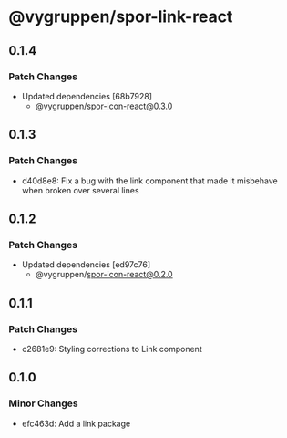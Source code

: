 # @vygruppen/spor-link-react

## 0.1.4

### Patch Changes

- Updated dependencies [68b7928]
  - @vygruppen/spor-icon-react@0.3.0

## 0.1.3

### Patch Changes

- d40d8e8: Fix a bug with the link component that made it misbehave when broken over several lines

## 0.1.2

### Patch Changes

- Updated dependencies [ed97c76]
  - @vygruppen/spor-icon-react@0.2.0

## 0.1.1

### Patch Changes

- c2681e9: Styling corrections to Link component

## 0.1.0

### Minor Changes

- efc463d: Add a link package
